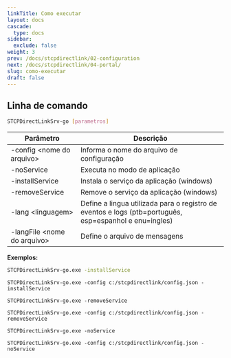 ```yaml
---
linkTitle: Como executar
layout: docs
cascade:
  type: docs
sidebar:
  exclude: false
weight: 3
prev: /docs/stcpdirectlink/02-configuration
next: /docs/stcpdirectlink/04-portal/
slug: como-executar
draft: false
---
```

## Linha de comando

``` bash
STCPDirectLinkSrv-go [parametros]
```

Parâmetro                       | Descrição
----                            | ----
-config \<nome do arquivo>      | Informa o nome do arquivo de configuração
-noService                      | Executa no modo de aplicação
-installService                 | Instala o serviço da aplicação (windows)
-removeService                  | Remove o serviço da aplicação (windows)
-lang \<linguagem>              | Define a lingua utilizada para o registro de eventos e logs (ptb=português, esp=espanhol e enu=ingles)
-langFile \<nome do arquivo>    | Define o arquivo de mensagens

**Exemplos:**

``` bash
STCPDirectLinkSrv-go.exe -installService
```
```
STCPDirectLinkSrv-go.exe -config c:/stcpdirectlink/config.json -installService
```
```
STCPDirectLinkSrv-go.exe -removeService
```
```
STCPDirectLinkSrv-go.exe -config c:/stcpdirectlink/config.json -removeService
```
```
STCPDirectLinkSrv-go.exe -noService
```
```
STCPDirectLinkSrv-go.exe -config c:/stcpdirectlink/config.json -noService
```
